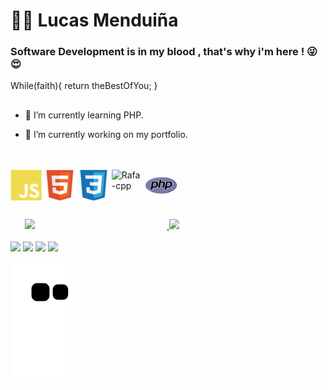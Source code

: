 <link rel="stylesheet" href="https://cdn.jsdelivr.net/gh/devicons/devicon@v2.14.0/devicon.min.css">

<h1>🙅‍♂️ Lucas Menduiña</h1>
<h3>Software Development is in my blood , that's why i'm here ! 😜😍</h3>
<p>While(faith){ return theBestOfYou; }</p>

##
<ul>
  <li><p>🌱 I’m currently learning PHP.</p></li>
  <li><p>🔭 I’m currently working on my portfolio.</p></li>
  </ul>
<br>

  <div align="left" ><br> 
  <img align="center" alt="Rafa-Js" height="50" width="50" src="https://raw.githubusercontent.com/devicons/devicon/master/icons/javascript/javascript-plain.svg">
  <img align="center" alt="Rafa-HTML" height="50" width="50" src="https://raw.githubusercontent.com/devicons/devicon/master/icons/html5/html5-original.svg" style="display:inline-block">
  <img align="center" alt="Rafa-CSS" height="50" width="50" src="https://raw.githubusercontent.com/devicons/devicon/master/icons/css3/css3-original.svg" style="display:inline-block">
  <img align="center" alt="Rafa-cpp" height="50" width="50" src="https://cdn.jsdelivr.net/gh/devicons/devicon/icons/cplusplus/cplusplus-original.svg" style="display:inline-block"> 
  <img align="center" alt="Rafa-PHP" height="50" width="50" src="https://raw.githubusercontent.com/devicons/devicon/master/icons/php/php-original.svg" style="display:inline-block">
  </div>

 
  

  ##

<div align="center">
  <a href="https://github.com/ImNotMenduina">
  
  <img width="45%" src="https://github-readme-stats.vercel.app/api/top-langs/?username=ImNotMenduina&layout=compact&langs_count=7&theme=midnight-purple&hide=Hack" style="display:inline-block"/>
  <img width="45%" src="https://github-readme-stats.vercel.app/api?username=ImNotMenduina&show_icons=true&theme=midnight-purple&include_all_commits=true&count_private=true" style="display:inline-block"/>

    
</div>
  
 
  
  <div align="left"><br> 
  <a href="#" target="_blank"><img src="https://img.shields.io/badge/-Instagram-%23E4405F?style=for-the-badge&logo=instagram&logoColor=white" target="_blank"></a>
  <a href="#" target="_blank"><img src="https://img.shields.io/badge/Discord-7289DA?style=for-the-badge&logo=discord&logoColor=white" target="_blank"></a> 
  <a href = "mailto:mynameis_menduina@outlook.com"><img src="https://img.shields.io/badge/-Gmail-%23333?style=for-the-badge&logo=gmail&logoColor=white" target="_blank"></a>
  <a href="https://www.linkedin.com/in/lucas-mendui%C3%B1a-380416232/" target="_blank"><img src="https://img.shields.io/badge/-LinkedIn-%230077B5?style=for-the-badge&logo=linkedin&logoColor=white" target="_blank"></a> 
  </div>
 
  ![Snake animation](https://github.com/ImNotMenduina/ImNotMenduina/blob/output/github-contribution-grid-snake.svg)
 

<!--
**ImNotMenduina/ImNotMenduina** is a ✨ _special_ ✨ repository because its `README.md` (this file) appears on your GitHub profile.

Here are some ideas to get you started:

- 🔭 I’m currently working on ...
- 🌱 I’m currently learning ...
- 👯 I’m looking to collaborate on ...
- 🤔 I’m looking for help with ...
- 💬 Ask me about ...
- 📫 How to reach me: ...
- 😄 Pronouns: ...
- ⚡ Fun fact: ...
-->

